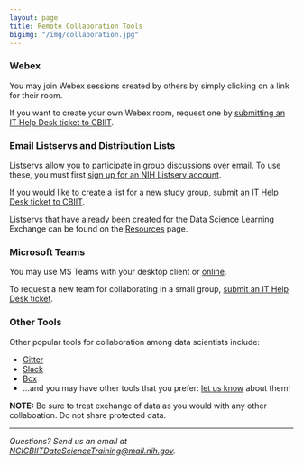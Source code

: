 ```yaml
---
layout: page
title: Remote Collaboration Tools
bigimg: "/img/collaboration.jpg"
---
```


### Webex

You may join Webex sessions created by others by simply clicking on a link for their room.

If you want to create your own Webex room, request one by [submitting an IT Help Desk ticket to CBIIT](https://service.cancer.gov).

### Email Listservs and Distribution Lists

Listservs allow you to participate in group discussions over email.  To use these, you must first [sign up for an NIH Listserv account](https://list.nih.gov).

If you would like to create a list for a new study group, [submit an IT Help Desk ticket to CBIIT](https://service.cancer.gov).

Listservs that have already been created for the Data Science Learning Exchange can be found on the [Resources](../resources) page.

### Microsoft Teams

You may use MS Teams with your desktop client or [online](https://teams.microsoft.com).

To request a new team for collaborating in a small group, [submit an IT Help Desk ticket](https://service.cancer.gov/ncisp?id=nci_sc_cat_item&sys_id=47ef0fa5dbfa330029117d321f9619b5).

### Other Tools

Other popular tools for collaboration among data scientists include:

* [Gitter](https://gitter.im/)
* [Slack](https://slack.com/)
* [Box](https://www.box.com)
* ...and you may have other tools that you prefer: [let us know](mailto:NCICBIITDataScienceTraining@mail.nih.gov) about them!

**NOTE:** Be sure to treat exchange of data as you would with any other collaboation. Do not share protected data.

---
*Questions? Send us an email at [NCICBIITDataScienceTraining@mail.nih.gov](mailto:NCICBIITDataScienceTraining@mail.nih.gov).*
